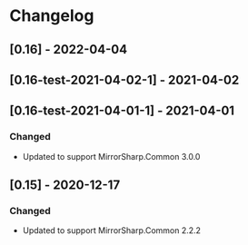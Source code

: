 # Changelog

## [0.16] - 2022-04-04
## [0.16-test-2021-04-02-1] - 2021-04-02
## [0.16-test-2021-04-01-1] - 2021-04-01

### Changed
- Updated to support MirrorSharp.Common 3.0.0

## [0.15] - 2020-12-17

### Changed
- Updated to support MirrorSharp.Common 2.2.2